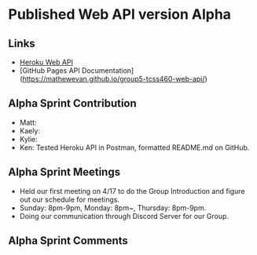 # Published Web API version Alpha
 
## Links
- [Heroku Web API](https://group5-tcss460-web-api-865cf04f06ba.herokuapp.com/)
- [GitHub Pages API Documentation] (https://mathewevan.github.io/group5-tcss460-web-api/)

## Alpha Sprint Contribution
- Matt:
- Kaely:
- Kylie:
- Ken: Tested Heroku API in Postman, formatted README.md on GitHub.

## Alpha Sprint Meetings
- Held our first meeting on 4/17 to do the Group Introduction and figure out our schedule for meetings.
- Sunday: 8pm-9pm, Monday: 8pm~, Thursday: 8pm-9pm.
- Doing our communication through Discord Server for our Group.

## Alpha Sprint Comments
